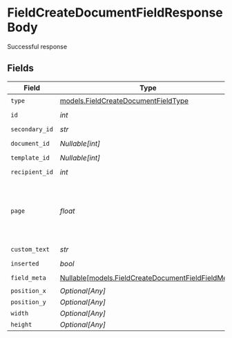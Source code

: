 # FieldCreateDocumentFieldResponseBody

Successful response


## Fields

| Field                                                                                                | Type                                                                                                 | Required                                                                                             | Description                                                                                          |
| ---------------------------------------------------------------------------------------------------- | ---------------------------------------------------------------------------------------------------- | ---------------------------------------------------------------------------------------------------- | ---------------------------------------------------------------------------------------------------- |
| `type`                                                                                               | [models.FieldCreateDocumentFieldType](../models/fieldcreatedocumentfieldtype.md)                     | :heavy_check_mark:                                                                                   | N/A                                                                                                  |
| `id`                                                                                                 | *int*                                                                                                | :heavy_check_mark:                                                                                   | N/A                                                                                                  |
| `secondary_id`                                                                                       | *str*                                                                                                | :heavy_check_mark:                                                                                   | N/A                                                                                                  |
| `document_id`                                                                                        | *Nullable[int]*                                                                                      | :heavy_check_mark:                                                                                   | N/A                                                                                                  |
| `template_id`                                                                                        | *Nullable[int]*                                                                                      | :heavy_check_mark:                                                                                   | N/A                                                                                                  |
| `recipient_id`                                                                                       | *int*                                                                                                | :heavy_check_mark:                                                                                   | N/A                                                                                                  |
| `page`                                                                                               | *float*                                                                                              | :heavy_check_mark:                                                                                   | The page number of the field on the document. Starts from 1.                                         |
| `custom_text`                                                                                        | *str*                                                                                                | :heavy_check_mark:                                                                                   | N/A                                                                                                  |
| `inserted`                                                                                           | *bool*                                                                                               | :heavy_check_mark:                                                                                   | N/A                                                                                                  |
| `field_meta`                                                                                         | [Nullable[models.FieldCreateDocumentFieldFieldMeta]](../models/fieldcreatedocumentfieldfieldmeta.md) | :heavy_check_mark:                                                                                   | N/A                                                                                                  |
| `position_x`                                                                                         | *Optional[Any]*                                                                                      | :heavy_minus_sign:                                                                                   | N/A                                                                                                  |
| `position_y`                                                                                         | *Optional[Any]*                                                                                      | :heavy_minus_sign:                                                                                   | N/A                                                                                                  |
| `width`                                                                                              | *Optional[Any]*                                                                                      | :heavy_minus_sign:                                                                                   | N/A                                                                                                  |
| `height`                                                                                             | *Optional[Any]*                                                                                      | :heavy_minus_sign:                                                                                   | N/A                                                                                                  |